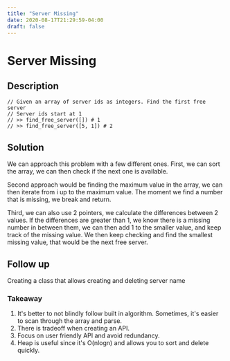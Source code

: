 ```yaml
---
title: "Server Missing"
date: 2020-08-17T21:29:59-04:00
draft: false
---
```


# Server Missing

## Description
```
// Given an array of server ids as integers. Find the first free server
// Server ids start at 1
// >> find_free_server([]) # 1
// >> find_free_server([5, 1]) # 2
```

## Solution
We can approach this problem with a few different ones. First, we can sort the array, we can then check if the next one is available.

Second approach would be finding the maximum value in the array, we can then iterate from i up to the maximum value. The moment we find a number that is missing, we break and return.

Third, we can also use 2 pointers, we calculate the differences between 2 values. If the differences are greater than 1, we know there is a missing number in between them, we can then add 1 to the smaller value, and keep track of the missing value. We then keep checking and find the smallest missing value, that would be the next free server.

## Follow up
Creating a class that allows creating and deleting server name

### Takeaway
1. It's better to not blindly follow built in algorithm. Sometimes, it's easier to scan through the array and parse.
2. There is tradeoff when creating an API.
3. Focus on user friendly API and avoid redundancy.
4. Heap is useful since it's O(nlogn) and allows you to sort and delete quickly.

